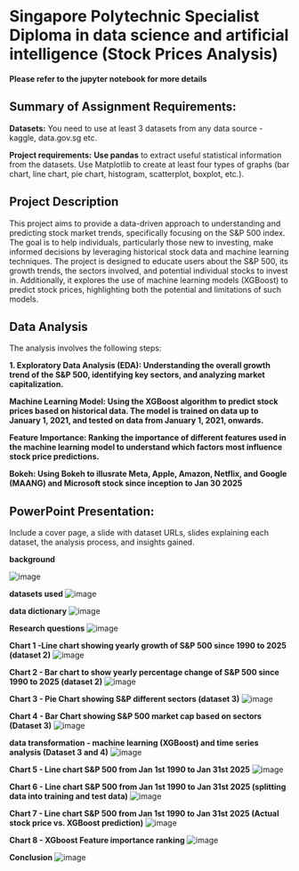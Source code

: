# **Singapore Polytechnic Specialist Diploma in data science and artificial intelligence (Stock Prices Analysis)**
**Please refer to the jupyter notebook for more details**

## **Summary of Assignment Requirements:**
**Datasets:** 
You need to use at least 3 datasets from any data source - kaggle, data.gov.sg etc.

**Project requirements:**
**Use pandas** to extract useful statistical information from the datasets.
Use Matplotlib to create at least four types of graphs (bar chart, line chart, pie chart, histogram, scatterplot, boxplot, etc.).


## **Project Description**
This project aims to provide a data-driven approach to understanding and predicting stock market trends, specifically focusing on the S&P 500 index. The goal is to help individuals, particularly those new to investing, make informed decisions by leveraging historical stock data and machine learning techniques. The project is designed to educate users about the S&P 500, its growth trends, the sectors involved, and potential individual stocks to invest in. Additionally, it explores the use of machine learning models (XGBoost) to predict stock prices, highlighting both the potential and limitations of such models.

## **Data Analysis**
The analysis involves the following steps:

**1. Exploratory Data Analysis (EDA): Understanding the overall growth trend of the S&P 500, identifying key sectors, and analyzing market capitalization.**

**Machine Learning Model: Using the XGBoost algorithm to predict stock prices based on historical data. The model is trained on data up to January 1, 2021, and tested on data from January 1, 2021, onwards.**

**Feature Importance: Ranking the importance of different features used in the machine learning model to understand which factors most influence stock price predictions.**

**Bokeh: Using Bokeh to illusrate Meta, Apple, Amazon, Netflix, and Google (MAANG) and Microsoft stock since inception to Jan 30 2025**


## **PowerPoint Presentation:**
Include a cover page, a slide with dataset URLs, slides explaining each dataset, the analysis process, and insights gained.

**background**

![image](https://github.com/user-attachments/assets/cc5c96c2-a3ad-448f-a09a-8ca96d051624)




**datasets used**
![image](https://github.com/user-attachments/assets/520505f9-e8a3-4ca6-b6b8-beb7b173918a)





**data dictionary**
![image](https://github.com/user-attachments/assets/bcc0964a-fe5b-4f6c-8343-f1e90ec548cd)





**Research questions**
![image](https://github.com/user-attachments/assets/581e59af-508a-4552-aee5-ea295384c737)





**Chart 1 -Line chart showing yearly growth of S&P 500 since 1990 to 2025 (dataset 2)**
![image](https://github.com/user-attachments/assets/8f1c2720-da8a-4f95-aad9-f7b3640323a5)






**Chart 2 - Bar chart to show yearly percentage change of S&P 500 since 1990 to 2025 (dataset 2)**
![image](https://github.com/user-attachments/assets/02dec0f8-8361-451b-bf3c-5a0e8ed06fd1)





**Chart 3 - Pie Chart showing S&P different sectors (dataset 3)**
![image](https://github.com/user-attachments/assets/d86d44ee-62d7-4847-bd13-203388663c70)




**Chart 4 - Bar Chart showing  S&P 500 market cap based on sectors (Dataset 3)**
![image](https://github.com/user-attachments/assets/7d7118af-c80f-40b1-9255-b1cdb79d1432)




**data transformation - machine learning (XGBoost) and time series analysis (Dataset 3 and 4)**
![image](https://github.com/user-attachments/assets/9800bf0f-ab80-4e68-b86d-2ed890afb2d5)





**Chart 5 - Line chart S&P 500 from Jan 1st 1990 to Jan 31st 2025**
![image](https://github.com/user-attachments/assets/12d6557b-3e79-4058-9847-abdbbd01e12d)




**Chart 6 - Line chart S&P 500 from Jan 1st 1990 to Jan 31st 2025 (splitting data into training and test data)**
![image](https://github.com/user-attachments/assets/f4b9454c-aa68-4a96-8974-79f15230fe00)


**Chart 7 - Line chart S&P 500 from Jan 1st 1990 to Jan 31st 2025 (Actual stock price vs. XGBoost prediction)**
![image](https://github.com/user-attachments/assets/8f60fe19-5689-4988-bad0-e7f42d6df2e4)

**Chart 8 - XGboost Feature importance ranking**
![image](https://github.com/user-attachments/assets/89c7965a-edc3-4a36-bfdf-7b42b892337d)

**Conclusion**
![image](https://github.com/user-attachments/assets/2c8c79d5-cd4b-4a4f-81a3-83ab5fd8a0ee)


